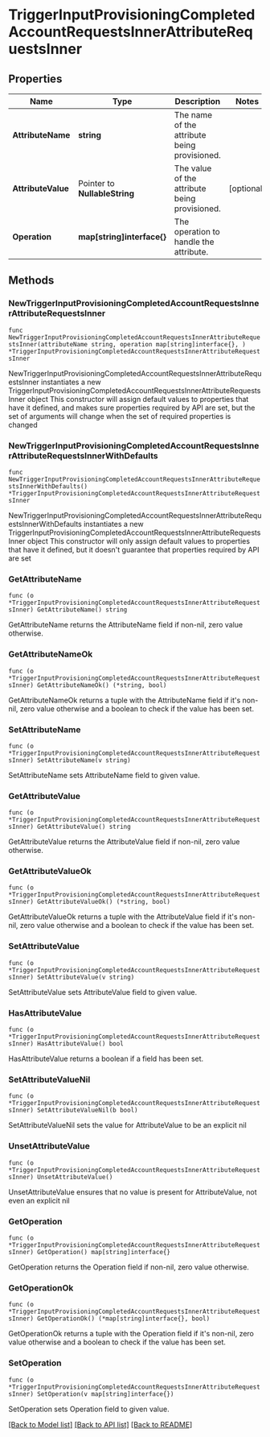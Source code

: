 # TriggerInputProvisioningCompletedAccountRequestsInnerAttributeRequestsInner

## Properties

Name | Type | Description | Notes
------------ | ------------- | ------------- | -------------
**AttributeName** | **string** | The name of the attribute being provisioned. | 
**AttributeValue** | Pointer to **NullableString** | The value of the attribute being provisioned. | [optional] 
**Operation** | **map[string]interface{}** | The operation to handle the attribute. | 

## Methods

### NewTriggerInputProvisioningCompletedAccountRequestsInnerAttributeRequestsInner

`func NewTriggerInputProvisioningCompletedAccountRequestsInnerAttributeRequestsInner(attributeName string, operation map[string]interface{}, ) *TriggerInputProvisioningCompletedAccountRequestsInnerAttributeRequestsInner`

NewTriggerInputProvisioningCompletedAccountRequestsInnerAttributeRequestsInner instantiates a new TriggerInputProvisioningCompletedAccountRequestsInnerAttributeRequestsInner object
This constructor will assign default values to properties that have it defined,
and makes sure properties required by API are set, but the set of arguments
will change when the set of required properties is changed

### NewTriggerInputProvisioningCompletedAccountRequestsInnerAttributeRequestsInnerWithDefaults

`func NewTriggerInputProvisioningCompletedAccountRequestsInnerAttributeRequestsInnerWithDefaults() *TriggerInputProvisioningCompletedAccountRequestsInnerAttributeRequestsInner`

NewTriggerInputProvisioningCompletedAccountRequestsInnerAttributeRequestsInnerWithDefaults instantiates a new TriggerInputProvisioningCompletedAccountRequestsInnerAttributeRequestsInner object
This constructor will only assign default values to properties that have it defined,
but it doesn't guarantee that properties required by API are set

### GetAttributeName

`func (o *TriggerInputProvisioningCompletedAccountRequestsInnerAttributeRequestsInner) GetAttributeName() string`

GetAttributeName returns the AttributeName field if non-nil, zero value otherwise.

### GetAttributeNameOk

`func (o *TriggerInputProvisioningCompletedAccountRequestsInnerAttributeRequestsInner) GetAttributeNameOk() (*string, bool)`

GetAttributeNameOk returns a tuple with the AttributeName field if it's non-nil, zero value otherwise
and a boolean to check if the value has been set.

### SetAttributeName

`func (o *TriggerInputProvisioningCompletedAccountRequestsInnerAttributeRequestsInner) SetAttributeName(v string)`

SetAttributeName sets AttributeName field to given value.


### GetAttributeValue

`func (o *TriggerInputProvisioningCompletedAccountRequestsInnerAttributeRequestsInner) GetAttributeValue() string`

GetAttributeValue returns the AttributeValue field if non-nil, zero value otherwise.

### GetAttributeValueOk

`func (o *TriggerInputProvisioningCompletedAccountRequestsInnerAttributeRequestsInner) GetAttributeValueOk() (*string, bool)`

GetAttributeValueOk returns a tuple with the AttributeValue field if it's non-nil, zero value otherwise
and a boolean to check if the value has been set.

### SetAttributeValue

`func (o *TriggerInputProvisioningCompletedAccountRequestsInnerAttributeRequestsInner) SetAttributeValue(v string)`

SetAttributeValue sets AttributeValue field to given value.

### HasAttributeValue

`func (o *TriggerInputProvisioningCompletedAccountRequestsInnerAttributeRequestsInner) HasAttributeValue() bool`

HasAttributeValue returns a boolean if a field has been set.

### SetAttributeValueNil

`func (o *TriggerInputProvisioningCompletedAccountRequestsInnerAttributeRequestsInner) SetAttributeValueNil(b bool)`

 SetAttributeValueNil sets the value for AttributeValue to be an explicit nil

### UnsetAttributeValue
`func (o *TriggerInputProvisioningCompletedAccountRequestsInnerAttributeRequestsInner) UnsetAttributeValue()`

UnsetAttributeValue ensures that no value is present for AttributeValue, not even an explicit nil
### GetOperation

`func (o *TriggerInputProvisioningCompletedAccountRequestsInnerAttributeRequestsInner) GetOperation() map[string]interface{}`

GetOperation returns the Operation field if non-nil, zero value otherwise.

### GetOperationOk

`func (o *TriggerInputProvisioningCompletedAccountRequestsInnerAttributeRequestsInner) GetOperationOk() (*map[string]interface{}, bool)`

GetOperationOk returns a tuple with the Operation field if it's non-nil, zero value otherwise
and a boolean to check if the value has been set.

### SetOperation

`func (o *TriggerInputProvisioningCompletedAccountRequestsInnerAttributeRequestsInner) SetOperation(v map[string]interface{})`

SetOperation sets Operation field to given value.



[[Back to Model list]](../README.md#documentation-for-models) [[Back to API list]](../README.md#documentation-for-api-endpoints) [[Back to README]](../README.md)


